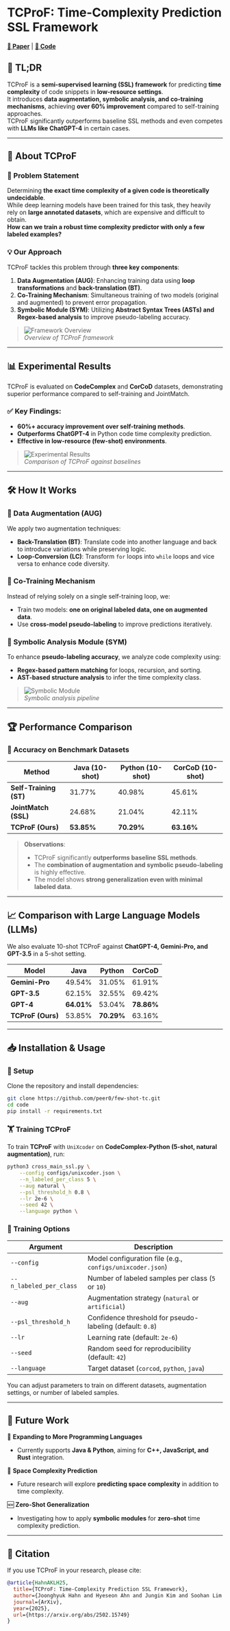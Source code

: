 
# TCProF: Time-Complexity Prediction SSL Framework  
[**📖 Paper**](https://arxiv.org/abs/2502.15749) | [**💾 Code**](https://github.com/peer0/few-shot-tc.git)  

## 🚀 TL;DR  

TCProF is a **semi-supervised learning (SSL) framework** for predicting **time complexity** of code snippets in **low-resource settings**.  
It introduces **data augmentation, symbolic analysis, and co-training mechanisms**, achieving **over 60% improvement** compared to self-training approaches.  
TCProF significantly outperforms baseline SSL methods and even competes with **LLMs like ChatGPT-4** in certain cases.

---

## 📌 About TCProF

### 🧐 Problem Statement  
Determining **the exact time complexity of a given code is theoretically undecidable**.  
While deep learning models have been trained for this task, they heavily rely on **large annotated datasets**, which are expensive and difficult to obtain.  
**How can we train a robust time complexity predictor with only a few labeled examples?**

### 💡 Our Approach  
TCProF tackles this problem through **three key components**:
1. **Data Augmentation (AUG)**: Enhancing training data using **loop transformations** and **back-translation (BT)**.
2. **Co-Training Mechanism**: Simultaneous training of two models (original and augmented) to prevent error propagation.
3. **Symbolic Module (SYM)**: Utilizing **Abstract Syntax Trees (ASTs) and Regex-based analysis** to improve pseudo-labeling accuracy.

> ![Framework Overview](figures/framework_overview.png)  
> _Overview of TCProF framework_

---

## 📊 Experimental Results  

TCProF is evaluated on **CodeComplex** and **CorCoD** datasets, demonstrating superior performance compared to self-training and JointMatch.

### ✅ Key Findings:
- **60%+ accuracy improvement over self-training methods**.
- **Outperforms ChatGPT-4** in Python code time complexity prediction.
- **Effective in low-resource (few-shot) environments**.

> ![Experimental Results](figures/overview.png)  
> _Comparison of TCProF against baselines_

---

## 🛠 How It Works

### 🔹 Data Augmentation (AUG)  
We apply two augmentation techniques:
- **Back-Translation (BT)**: Translate code into another language and back to introduce variations while preserving logic.
- **Loop-Conversion (LC)**: Transform `for` loops into `while` loops and vice versa to enhance code diversity.

### 🔹 Co-Training Mechanism  
Instead of relying solely on a single self-training loop, we:
- Train two models: **one on original labeled data, one on augmented data**.
- Use **cross-model pseudo-labeling** to improve predictions iteratively.


### 🔹 Symbolic Analysis Module (SYM)  
To enhance **pseudo-labeling accuracy**, we analyze code complexity using:
- **Regex-based pattern matching** for loops, recursion, and sorting.
- **AST-based structure analysis** to infer the time complexity class.

> ![Symbolic Module](figures/symbolic_proc.png)  
> _Symbolic analysis pipeline_

---

## 🏆 Performance Comparison  

### 📌 Accuracy on Benchmark Datasets  

| Method | Java (10-shot) | Python (10-shot) | CorCoD (10-shot) |
|--------|----------------|------------------|------------------|
| **Self-Training (ST)** | 31.77% | 40.98% | 45.61% |
| **JointMatch (SSL)** | 24.68% | 21.04% | 42.11% |
| **TCProF (Ours)** | **53.85%** | **70.29%** | **63.16%** |

> **Observations**:
> - TCProF significantly **outperforms baseline SSL methods**.
> - The **combination of augmentation and symbolic pseudo-labeling** is highly effective.
> - The model shows **strong generalization even with minimal labeled data**.

---

## 📈 Comparison with Large Language Models (LLMs)  

We also evaluate 10-shot TCProF against **ChatGPT-4, Gemini-Pro, and GPT-3.5** in a 5-shot setting.

| Model | Java | Python | CorCoD |
|-------|------|--------|--------|
| **Gemini-Pro** | 49.54% | 31.05% | 61.91% |
| **GPT-3.5** | 62.15% | 32.55% | 69.42% |
| **GPT-4** | **64.01%** | 53.04% | **78.86%** |
| **TCProF (Ours)** | 53.85% | **70.29%** | 63.16% |


---

## 📥 Installation & Usage  

### 🔧 Setup  
Clone the repository and install dependencies:
```bash
git clone https://github.com/peer0/few-shot-tc.git
cd code
pip install -r requirements.txt
```


### 🏋️ Training TCProF  

To train **TCProF** with `UniXcoder` on **CodeComplex-Python (5-shot, natural augmentation)**, run:

```bash
python3 cross_main_ssl.py \
    --config configs/unixcoder.json \
    --n_labeled_per_class 5 \
    --aug natural \
    --psl_threshold_h 0.8 \
    --lr 2e-6 \
    --seed 42 \
    --language python \
```

### 🔹 Training Options  

| Argument | Description |
|----------|-------------|
| `--config` | Model configuration file (e.g., `configs/unixcoder.json`) |
| `--n_labeled_per_class` | Number of labeled samples per class (`5` or `10`) |
| `--aug` | Augmentation strategy (`natural` or `artificial`) |
| `--psl_threshold_h` | Confidence threshold for pseudo-labeling (default: `0.8`) |
| `--lr` | Learning rate (default: `2e-6`) |
| `--seed` | Random seed for reproducibility (default: `42`) |
| `--language` | Target dataset (`corcod`, `python`, `java`) |

You can adjust parameters to train on different datasets, augmentation settings, or number of labeled samples.


---

## 🔬 Future Work  

🚀 **Expanding to More Programming Languages**  
- Currently supports **Java & Python**, aiming for **C++, JavaScript, and Rust** integration.

🧠 **Space Complexity Prediction**  
- Future research will explore **predicting space complexity** in addition to time complexity.

🆕 **Zero-Shot Generalization**  
- Investigating how to apply **symbolic modules** for **zero-shot** time complexity prediction.

---

## 🔗 Citation  

If you use TCProF in your research, please cite:

```bibtex
@article{HahnAKLH25,
  title={TCProF: Time-Complexity Prediction SSL Framework},
  author={Joonghyuk Hahn and Hyeseon Ahn and Jungin Kim and Soohan Lim and Yo-Sub Han},
  journal={ArXiv},
  year={2025},
  url={https://arxiv.org/abs/2502.15749}
}
```
